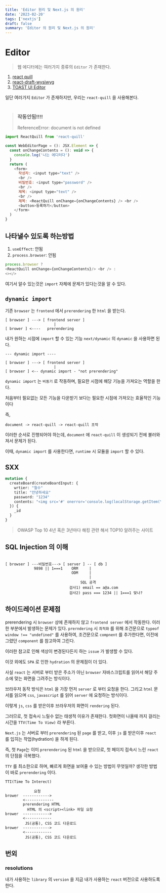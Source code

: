 ```yaml
---
title: 'Editor 원리 및 Next.js 의 원리'
date: '2023-02-20'
tags: ['nextjs']
draft: false
summary: 'Editor 의 원리 및 Next.js 의 원리'
---
```


# Editor

> 웹 에디터에는 여러가지 종류의 `Editor` 가 존재한다.

1. [react quill](https://www.npmjs.com/package/react-quill)
2. [react-draft-wysiwyg](https://www.npmjs.com/package/react-draft-wysiwyg)
3. [TOAST UI Editor](https://www.npmjs.com/package/@toast-ui/editor)

일단 여러가지 `Editor` 가 존재하지만, 우리는 `react-quill` 을 사용해본다.
<br/>
<br/>

> ### 작동안됨!!!!<br/>
>
> ReferenceError: document is not defined

```js
import ReactQuill from 'react-quill'

const WebEditorPage = (): JSX.Element => {
  const onChangeContents = (): void => {
    console.log('나는 에디터다')
  }
  return (
    <form>
      작성자: <input type="text" />
      <br />
      비밀번호: <input type="password" />
      <br />
      제목: <input type="text" />
      <br />
      제목: <ReactQuill onChange={onChangeContents} /> <br />
      <button>등록하기</button>
    </form>
  )
}
```

## 나타낼수 있도록 하는방법

1. `useEffect`: 안됨
2. `process.browser`: 안됨

```js
process.browser ?
<ReactQuill onChange={onChangeContents}/> <br /> :
<></>
```

여기서 알수 있는것은 `import` 자체에 문제가 있다는것을 알 수 있다.

## `dynamic import`

기존 `browser` 는 `frontend` 에서 `prerendering` 한 `html` 을 받는다.

```
[ browser ] ---> [ frontend server ]
                      |
[ brower ] <----   prerendering

```

내가 원하는 시점에 `import` 할 수 있는 기능
`next/dynamic` 의 `dynamic` 을 사용하면 된다.

```
--- dynamic import ----

[ browser ] ---> [ frontend server ]
                      |
[ browser ] <-- dynamic import - "not prerendering"
```

`dynamic import` 는 `비동기` 로 작동하며, 필요한 시점에 해당 기능을 가져오는 역할을 한다.

처음부터 필요없는 모든 기능을 다운받기 보다는 필요한 시점에 가져오는 효율적인 기능이다

즉,

```
document -> react-quill -> react-quill 조작
```

이러한 순서로 진행되어야 하는데, `document` 에 `react-quill` 이 생성되기 전에 불러와져서 문제가 된다.

이때, `dynamic import` 를 사용한다면, `runtime` 시 모듈을 `import` 할 수 있다.

## SXX

```graphql
mutation {
  createBoard(createBoardInput: {
    wrtier: "철수"
    title: "안녕하세요"
    password: "1234"
    contents: "<img src='#' onerror='console.log(localStorage.getItem(\"accessToken\")); const aaa '>
  }) {
    _id
  }
}
```

> OWASP Top 10
> 4년 혹은 3년마다 해킹 관련 해서 TOP10 알려주는 사이트

## SQL Injection 의 이해

```

[ browser ] ---비밀번호---> [ server ] -- [ db ]
             9898 || 1===1    ORM     |
                              ODM     |
                                      |
                                  SQL 공격
                             검사1) email == a@a.com
                             검사2) pass === 1234 || 1===1 맞나?
```

## 하이드레이션 문제점

prerendering 시 `browser` 상에 존재하지 않고 `frontend server` 에서 작동한다.
이러한 부분에서 발생하는 문제가 있다.
`prerndering` 시 `최적화` 를 위해 조건문으로 `typeof window !== "undefined"` 를 사용하여, 조건문으로 `compnent` 를 추가한다면, 이전에 그렸던 `component` 를 참고하여 그린다.

이러한 참고로 인해 색상이 변경된다든지 하는 `issue` 가 발생할 수 있다.

이것 외에도 `SPA` 로 인한 `hydration` 의 문제점이 더 있다.

사실 `react` 는 서버로 부터 받은 주소가 아닌 `browser` 자바스크립트를 읽어서 해당 주소에 맞는 화면을 그려주는 방식이다.

브라우저 동작 방식은 `html` 을 가장 먼저 `server` 로 부터 요청을 한다.
그리고 `html` 문서를 읽으며 `css`, `javascript` 를 읽어 `server` 에 요청하는 방식이다.

이렇게 `js`, `css` 를 받은이후 브라우저의 화면이 `rendering` 된다.

그러므로, 첫 접속시 느릴수 없는 태생적 이유가 존재한다.
첫화면이 나올때 까지 걸리는 시간을 `TTV(Time To View)` 라 부른다.

`Next.js` 는 서버로 부터 `prerendering` 된 `page` 를 받고, 이후 `js` 를 받은이후 `react` 를 입히는 작업(hydration) 을 하게 된다.

즉, 첫 `Page`는 이미 `prerendering` 된 `html` 을 받으므로, 첫 페이지 접속시 느린 `react` 의 단점을 극복했다.

`TTY` 를 최소한으로 하며, 빠르게 화면을 보여줄 수 있는 방법이 무엇일까?
생각한 방법이 바로 `prerendering` 이다.

`TTI(Time To Interect)`

```
             요청
brower  ------------>
        <-------------
        prerendering HTML
          HTML 의 <script><link> 파일 요청
brower  ------------>
        <------------
         JS(공통), CSS 코드 다운로드
brower  ------------>
        <------------
         JS(공통), CSS 코드 다운로드
```

## 번외

### resolutions

내가 사용하는 `library` 의 `version` 을 지금 내가 사용하는 `react` 버전으로 사용하도록 한다.

```json


```
